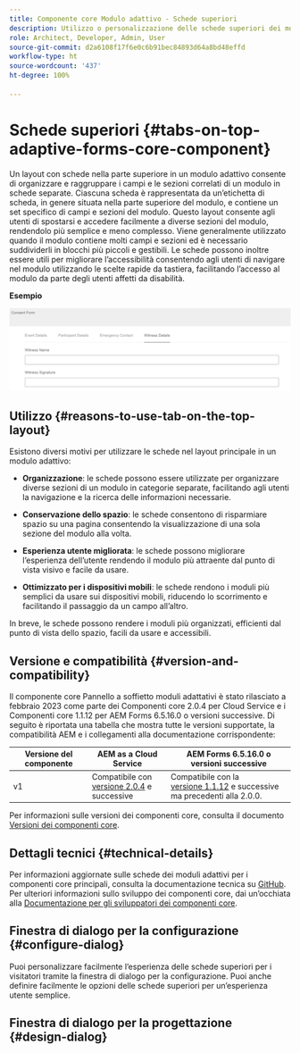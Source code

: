 ```yaml
---
title: Componente core Modulo adattivo - Schede superiori
description: Utilizzo o personalizzazione delle schede superiori dei moduli adattivi per i componenti core.
role: Architect, Developer, Admin, User
source-git-commit: d2a6108f17f6e0c6b91bec84893d64a8bd48effd
workflow-type: ht
source-wordcount: '437'
ht-degree: 100%

---
```



# Schede superiori {#tabs-on-top-adaptive-forms-core-component}

Un layout con schede nella parte superiore in un modulo adattivo consente di organizzare e raggruppare i campi e le sezioni correlati di un modulo in schede separate. Ciascuna scheda è rappresentata da un’etichetta di scheda, in genere situata nella parte superiore del modulo, e contiene un set specifico di campi e sezioni del modulo. Questo layout consente agli utenti di spostarsi e accedere facilmente a diverse sezioni del modulo, rendendolo più semplice e meno complesso. Viene generalmente utilizzato quando il modulo contiene molti campi e sezioni ed è necessario suddividerli in blocchi più piccoli e gestibili. Le schede possono inoltre essere utili per migliorare l’accessibilità consentendo agli utenti di navigare nel modulo utilizzando le scelte rapide da tastiera, facilitando l’accesso al modulo da parte degli utenti affetti da disabilità.

**Esempio**

![](/help/adaptive-forms/assets/tabs.png)

## Utilizzo {#reasons-to-use-tab-on-the-top-layout}

Esistono diversi motivi per utilizzare le schede nel layout principale in un modulo adattivo:

* **Organizzazione**: le schede possono essere utilizzate per organizzare diverse sezioni di un modulo in categorie separate, facilitando agli utenti la navigazione e la ricerca delle informazioni necessarie.

* **Conservazione dello spazio**: le schede consentono di risparmiare spazio su una pagina consentendo la visualizzazione di una sola sezione del modulo alla volta.

* **Esperienza utente migliorata**: le schede possono migliorare l’esperienza dell’utente rendendo il modulo più attraente dal punto di vista visivo e facile da usare.

* **Ottimizzato per i dispositivi mobili**: le schede rendono i moduli più semplici da usare sui dispositivi mobili, riducendo lo scorrimento e facilitando il passaggio da un campo all’altro.

In breve, le schede possono rendere i moduli più organizzati, efficienti dal punto di vista dello spazio, facili da usare e accessibili.

## Versione e compatibilità {#version-and-compatibility}

Il componente core Pannello a soffietto moduli adattativi è stato rilasciato a febbraio 2023 come parte dei Componenti core 2.0.4 per Cloud Service e i Componenti core 1.1.12 per AEM Forms 6.5.16.0 o versioni successive. Di seguito è riportata una tabella che mostra tutte le versioni supportate, la compatibilità AEM e i collegamenti alla documentazione corrispondente:

| Versione del componente | AEM as a Cloud Service | AEM Forms 6.5.16.0 o versioni successive |
|---|---|---|
| v1 | Compatibile  con<br>[versione 2.0.4](/help/adaptive-forms/version.md) e successive | Compatibile con la <br>[versione 1.1.12](/help/adaptive-forms/version.md) e successive ma precedenti alla 2.0.0. |

Per informazioni sulle versioni dei componenti core, consulta il documento [Versioni dei componenti core](/help/adaptive-forms/version.md).

<!-- ## Sample Component Output {#sample-component-output}

To experience the Accordion Component as well as see examples of its configuration options as well as HTML and JSON output, visit the [Component Library](https://adobe.com/go/aem_cmp_library_accordion). -->

## Dettagli tecnici {#technical-details}

Per informazioni aggiornate sulle schede dei moduli adattivi per i componenti core principali, consulta la documentazione tecnica su [GitHub](https://github.com/adobe/aem-core-forms-components/tree/master/ui.af.apps/src/main/content/jcr_root/apps/core/fd/components/form/tabsontop/v1/tabsontop). Per ulteriori informazioni sullo sviluppo dei componenti core, dai un’occhiata alla [Documentazione per gli sviluppatori dei componenti core](/help/developing/overview.md).

## Finestra di dialogo per la configurazione {#configure-dialog}

Puoi personalizzare facilmente l’esperienza delle schede superiori per i visitatori tramite la finestra di dialogo per la configurazione. Puoi anche definire facilmente le opzioni delle schede superiori per un’esperienza utente semplice.

## Finestra di dialogo per la progettazione {#design-dialog}
